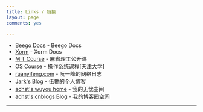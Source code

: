 ```yaml
---
title: Links / 链接
layout: page
comments: yes

---
```


* [Beego Docs](http://beego.me/docs/intro/) - Beego Docs
* [Xorm](http://xorm.io/docs/) - Xorm Docs
* [MIT Course](http://ocw.mit.edu/index.htm) - 麻省理工公开课
* [OS Course](http://se.tju.edu.cn/ocw/os/) - 操作系统课程[天津大学]
* [ruanyifeng.com](http://www.ruanyifeng.com/) - 阮一峰的网络日志
* [Jark's Blog](http://wuchong.me//) - 伍翀的个人博客
* [achst's wuyou home](http://bbs.wuyou.net/home.php?mod=space&uid=444022) - 我的无忧空间
* [achst's cnblogs Blog](http://www.cnblogs.com/achst/) - 我的博客园空间




----

